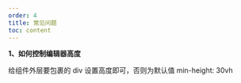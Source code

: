 ```yaml
---
order: 4
title: 常见问题
toc: content
---
```


**1、如何控制编辑器高度**

给组件外层要包裹的 div 设置高度即可，否则为默认值 min-height: 30vh
